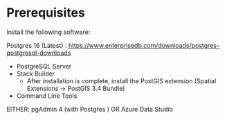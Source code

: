 # Prerequisites
Install the following software:

Postgres 16 (Latest) : https://www.enterprisedb.com/downloads/postgres-postgresql-downloads
- PostgreSQL Server
- Stack Builder
  - After installation is complete, install the PostGIS extension (Spatial Extensions -> PostGIS 3.4 Bundle)
- Command Line Tools


EITHER: pgAdmin 4 (with Postgres ) OR Azure Data Studio

